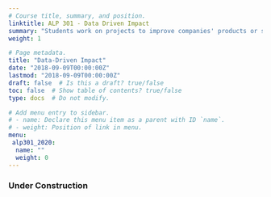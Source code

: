 ```yaml
---
# Course title, summary, and position.
linktitle: ALP 301 - Data Driven Impact
summary: "Students work on projects to improve companies' products or services using data and experimentation. The course will cover key considerations for designing and executing high-quality research for product innovation to drive business outcomes and social impact. Topics may include designing research and experiments, data analysis, experimental and non-experimental methods for estimating the impact of product features, and management consideration for the delivery of actionable research."
weight: 1

# Page metadata.
title: "Data-Driven Impact"
date: "2018-09-09T00:00:00Z"
lastmod: "2018-09-09T00:00:00Z"
draft: false  # Is this a draft? true/false
toc: false  # Show table of contents? true/false
type: docs  # Do not modify.

# Add menu entry to sidebar.
# - name: Declare this menu item as a parent with ID `name`.
# - weight: Position of link in menu.
menu:
 alp301_2020:
  name: ""
  weight: 0
---
```


### Under Construction